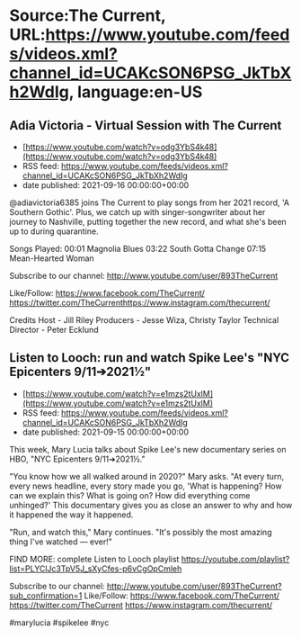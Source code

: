 # Source:The Current, URL:https://www.youtube.com/feeds/videos.xml?channel_id=UCAKcSON6PSG_JkTbXh2WdIg, language:en-US

## Adia Victoria - Virtual Session with The Current
 - [https://www.youtube.com/watch?v=odg3YbS4k48](https://www.youtube.com/watch?v=odg3YbS4k48)
 - RSS feed: https://www.youtube.com/feeds/videos.xml?channel_id=UCAKcSON6PSG_JkTbXh2WdIg
 - date published: 2021-09-16 00:00:00+00:00

​@adiavictoria6385 joins The Current to play songs from her 2021 record, 'A Southern Gothic'. Plus, we catch up with singer-songwriter about her journey to Nashville, putting together the new record, and what she's been up to during quarantine. 

Songs Played: 
00:01 Magnolia Blues
03:22 South Gotta Change
07:15 Mean-Hearted Woman

Subscribe to our channel:
http://www.youtube.com/user/893TheCurrent

Like/Follow:
https://www.facebook.com/TheCurrent/​​​​
https://twitter.com/TheCurrent​​​​
https://www.instagram.com/thecurrent/

Credits
Host - Jill Riley
Producers - Jesse Wiza, Christy Taylor
Technical Director - Peter Ecklund

## Listen to Looch: run and watch Spike Lee's "NYC Epicenters 9/11➔2021½"
 - [https://www.youtube.com/watch?v=e1mzs2tUxlM](https://www.youtube.com/watch?v=e1mzs2tUxlM)
 - RSS feed: https://www.youtube.com/feeds/videos.xml?channel_id=UCAKcSON6PSG_JkTbXh2WdIg
 - date published: 2021-09-15 00:00:00+00:00

This week, Mary Lucia talks about Spike Lee's new documentary series on HBO, "NYC Epicenters 9/11➔2021½."

"You know how we all walked around in 2020?" Mary asks. "At every turn, every news headline, every story made you go, 'What is happening? How can we explain this? What is going on? How did everything come unhinged?' This documentary gives you as close an answer to why and how it happened the way it happened. 

"Run, and watch this," Mary continues. "It's possibly the most amazing thing I've watched — ever!"

FIND MORE: complete Listen to Looch playlist
https://youtube.com/playlist?list=PLYClJc3TpV5J_sXyCfes-p6vCgOpCmleh

Subscribe to our channel:
http://www.youtube.com/user/893TheCurrent?sub_confirmation=1
Like/Follow:
https://www.facebook.com/TheCurrent/
https://twitter.com/TheCurrent
https://www.instagram.com/thecurrent/

#marylucia #spikelee #nyc

